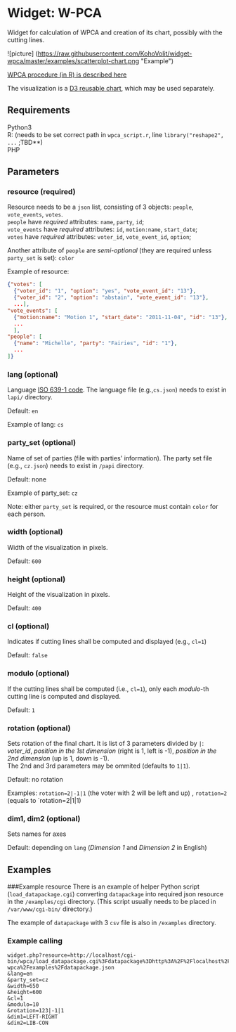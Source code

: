 # Widget: W-PCA
Widget for calculation of WPCA and creation of its chart, possibly with the cutting lines.

![picture] (https://raw.githubusercontent.com/KohoVolit/widget-wpca/master/examples/scatterplot-chart.png "Example")

[WPCA procedure (in R) is described here](https://gist.github.com/michalskop/8514867)

The visualization is a [D3 reusable chart](http://bost.ocks.org/mike/chart/), which may be used separately.

## Requirements
Python3  
R: (needs to be set correct path in `wpca_script.r`, line `library("reshape2", ...` ;TBD**)  
PHP

## Parameters
### resource (required)
Resource needs to be a `json` list, consisting of 3 objects: `people`, `vote_events`, `votes`.  
`people` have *required* attributes: `name`, `party`, `id`;  
`vote_events` have *required* attributes: `id`, `motion:name`, `start_date`;  
`votes` have *required* attributes: `voter_id`, `vote_event_id`, `option`;  

Another attribute of `people` are *semi-optional* (they are required unless `party_set` is set): `color`

Example of resource:
```json
{"votes": [
  {"voter_id": "1", "option": "yes", "vote_event_id": "13"},
  {"voter_id": "2", "option": "abstain", "vote_event_id": "13"},
  ...],
"vote_events": [
  {"motion:name": "Motion 1", "start_date": "2011-11-04", "id": "13"}, 
  ...
  ],
"people": [
  {"name": "Michelle", "party": "Fairies", "id": "1"},
  ...
]}
```

### lang (optional)
Language [ISO 639-1 code](http://en.wikipedia.org/wiki/List_of_ISO_639-1_codes). The language file (e.g.,`cs.json`) needs to exist in `lapi/` directory.

Default: `en`

Example of lang: `cs`

### party_set (optional)
Name of set of parties (file with parties' information). The party set file (e.g., `cz.json`) needs to exist in `/papi` directory.

Default: none

Example of party_set: `cz`

Note: either `party_set` is required, or the resource must contain `color` for each person.

### width (optional)
Width of the visualization in pixels.

Default: `600`

### height (optional)
Height of the visualization in pixels.

Default: `400`

### cl (optional)
Indicates if cutting lines shall be computed and displayed (e.g., `cl=1`)

Default: `false`

### modulo (optional)
If the cutting lines shall be computed (i.e., `cl=1`), only each *modulo*-th cutting line is computed and displayed.

Default: `1`

### rotation (optional)
Sets rotation of the final chart. It is list of 3 parameters divided by `|`: *voter_id*, *position in the 1st dimension* (right is 1, left is -1), *position in the 2nd dimension* (up is 1, down is -1).  
The 2nd and 3rd parameters may be ommited (defaults to `1|1`).

Default: no rotation

Examples: `rotation=2|-1|1` (the voter with 2 will be left and up) , `rotation=2` (equals to `rotation=2|1|1)

### dim1, dim2 (optional)
Sets names for axes

Default: depending on `lang` (*Dimension 1* and *Dimension 2* in English)

## Examples
###Example resource
There is an example of helper Python script (`load_datapackage.cgi`) converting `datapackage` into required json resource in the `/examples/cgi` directory. (This script usually needs to be placed in `/var/www/cgi-bin/` directory.)

The example of `datapackage` with 3 `csv` file is also in `/examples` directory.

### Example calling
```url
widget.php?resource=http://localhost/cgi-bin/wpca/load_datapackage.cgi%3Fdatapackage%3Dhttp%3A%2F%2Flocalhost%2Fmichal%2Fproject%2Fwidget-wpca%2Fexamples%2Fdatapackage.json
&lang=en
&party_set=cz
&width=650
&height=600
&cl=1
&modulo=10
&rotation=123|-1|1
&dim1=LEFT-RIGHT
&dim2=LIB-CON
```
